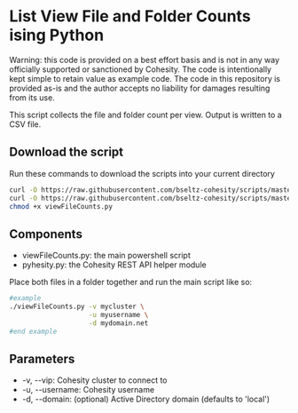 # List View File and Folder Counts ising Python

Warning: this code is provided on a best effort basis and is not in any way officially supported or sanctioned by Cohesity. The code is intentionally kept simple to retain value as example code. The code in this repository is provided as-is and the author accepts no liability for damages resulting from its use.

This script collects the file and folder count per view. Output is written to a CSV file.

## Download the script

Run these commands to download the scripts into your current directory

```bash
curl -O https://raw.githubusercontent.com/bseltz-cohesity/scripts/master/python/viewFileCounts/viewFileCounts.py
curl -O https://raw.githubusercontent.com/bseltz-cohesity/scripts/master/python/pyhesity.py
chmod +x viewFileCounts.py
```

## Components

* viewFileCounts.py: the main powershell script
* pyhesity.py: the Cohesity REST API helper module

Place both files in a folder together and run the main script like so:

```bash
#example
./viewFileCounts.py -v mycluster \
                    -u myusername \
                    -d mydomain.net
#end example
```

## Parameters

* -v, --vip: Cohesity cluster to connect to
* -u, --username: Cohesity username
* -d, --domain: (optional) Active Directory domain (defaults to 'local')
